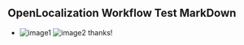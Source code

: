 ## OpenLocalization Workflow Test MarkDown
* ![image1](.\452d0e84-ffe9-4ac0-a67c-ba5079a00458.PNG)   ![image2](.\43273182-b829-4239-bd37-16d8758185e2.png) 
thanks!